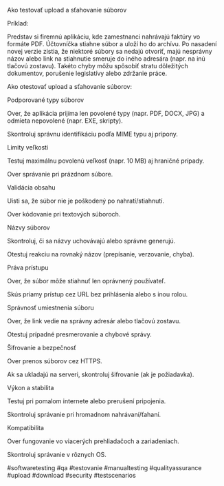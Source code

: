 Ako testovať upload a sťahovanie súborov



Príklad:

Predstav si firemnú aplikáciu, kde zamestnanci nahrávajú faktúry vo formáte PDF. Účtovníčka stiahne súbor a uloží ho do archívu. Po nasadení novej verzie zistia, že niektoré súbory sa nedajú otvoriť, majú nesprávny názov alebo link na stiahnutie smeruje do iného adresára (napr. na inú tlačovú zostavu). Takéto chyby môžu spôsobiť stratu dôležitých dokumentov, porušenie legislatívy alebo zdržanie práce.

Ako otestovať upload a sťahovanie súborov:

Podporované typy súborov

Over, že aplikácia prijíma len povolené typy (napr. PDF, DOCX, JPG) a odmieta nepovolené (napr. EXE, skripty).

Skontroluj správnu identifikáciu podľa MIME typu aj prípony.

Limity veľkosti

Testuj maximálnu povolenú veľkosť (napr. 10 MB) aj hraničné prípady.

Over správanie pri prázdnom súbore.

Validácia obsahu

Uisti sa, že súbor nie je poškodený po nahratí/stiahnutí.

Over kódovanie pri textových súboroch.

Názvy súborov

Skontroluj, či sa názvy uchovávajú alebo správne generujú.

Otestuj reakciu na rovnaký názov (prepísanie, verzovanie, chyba).

Práva prístupu

Over, že súbor môže stiahnuť len oprávnený používateľ.

Skús priamy prístup cez URL bez prihlásenia alebo s inou rolou.

Správnosť umiestnenia súboru

Over, že link vedie na správny adresár alebo tlačovú zostavu.

Otestuj prípadné presmerovanie a chybové správy.

Šifrovanie a bezpečnosť

Over prenos súborov cez HTTPS.

Ak sa ukladajú na serveri, skontroluj šifrovanie (ak je požiadavka).

Výkon a stabilita

Testuj pri pomalom internete alebo prerušení pripojenia.

Skontroluj správanie pri hromadnom nahrávaní/ťahaní.

Kompatibilita

Over fungovanie vo viacerých prehliadačoch a zariadeniach.

Skontroluj správanie v rôznych OS.



#softwaretesting #qa #testovanie #manualtesting #qualityassurance #upload #download #security #testscenarios



